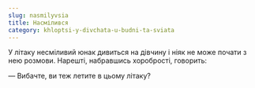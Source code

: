 ```yaml
---
slug: nasmilyvsia
title: Насмілився
category: khloptsi-y-divchata-u-budni-ta-sviata
---
```

У літаку несміливий юнак дивиться на дівчину і ніяк не може почати з нею розмови. Нарешті, набравшись хоробрості, говорить:

— Вибачте, ви теж летите в цьому літаку?
